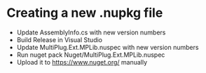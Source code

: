# Creating a new .nupkg file

* Update AssemblyInfo.cs with new version numbers
* Build Release in Visual Studio
* Update MultiPlug.Ext.MPLib.nuspec with new version numbers
* Run nuget pack Nuget/MultiPlug.Ext.MPLib.nuspec
* Upload it to https://www.nuget.org/ manually